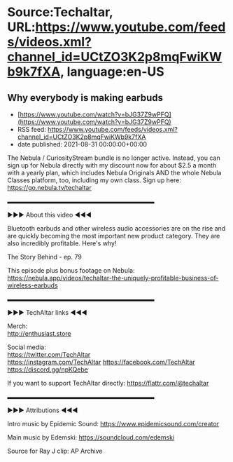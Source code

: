 # Source:Techaltar, URL:https://www.youtube.com/feeds/videos.xml?channel_id=UCtZO3K2p8mqFwiKWb9k7fXA, language:en-US

## Why everybody is making earbuds
 - [https://www.youtube.com/watch?v=bJG37Z9wPFQ](https://www.youtube.com/watch?v=bJG37Z9wPFQ)
 - RSS feed: https://www.youtube.com/feeds/videos.xml?channel_id=UCtZO3K2p8mqFwiKWb9k7fXA
 - date published: 2021-08-31 00:00:00+00:00

The Nebula / CuriosityStream bundle is no longer active. Instead, you can sign up for Nebula directly with my discount now for about $2.5 a month with a yearly plan, which includes Nebula Originals AND the whole Nebula Classes platform, too, including my own class. Sign up here: https://go.nebula.tv/techaltar

▬▬▬▬▬▬▬▬▬▬▬▬▬▬▬▬▬▬▬▬▬▬▬▬  

►►► About this video ◄◄◄  

Bluetooth earbuds and other wireless audio accessories are on the rise and are quickly becoming the most important new product category. They are also incredibly profitable. Here's why!

The Story Behind - ep. 79

This episode plus bonus footage on Nebula: https://nebula.app/videos/techaltar-the-uniquely-profitable-business-of-wireless-earbuds

 ▬▬▬▬▬▬▬▬▬▬▬▬▬▬▬▬▬▬▬▬▬▬▬▬  

►►► TechAltar links ◄◄◄  

Merch:  
http://enthusiast.store   

Social media:  
https://twitter.com/TechAltar  
https://instagram.com/TechAltar 
https://facebook.com/TechAltar  
https://discord.gg/npKQebe  

If you want to support TechAltar directly:  https://flattr.com/@techaltar   

▬▬▬▬▬▬▬▬▬▬▬▬▬▬▬▬▬▬▬▬▬▬▬▬  

►►► Attributions ◄◄◄  



Intro music by Epidemic Sound: https://www.epidemicsound.com/creator

Main music by Edemski: https://soundcloud.com/edemski

Source for Ray J clip: AP Archive

